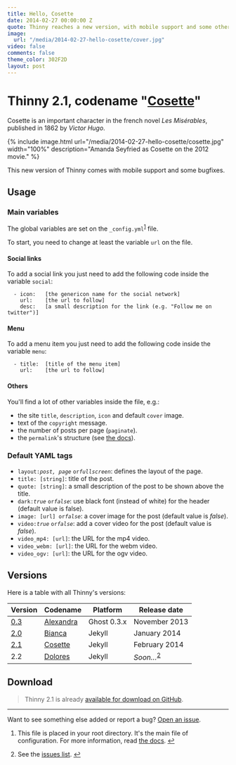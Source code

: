 ```yaml
---
title: Hello, Cosette
date: 2014-02-27 00:00:00 Z
quote: Thinny reaches a new version, with mobile support and some other cool features.
image:
  url: "/media/2014-02-27-hello-cosette/cover.jpg"
video: false
comments: false
theme_color: 302F2D
layout: post
---
```


# Thinny 2.1, codename "[Cosette](http://lesmiserables.wikia.com/wiki/Cosette)"

Cosette is an important character in the french novel *Les Mis&eacute;rables*, published in 1862 by *Victor Hugo*.

{% include image.html url="/media/2014-02-27-hello-cosette/cosette.jpg" width="100%" description="Amanda Seyfried as Cosette on the 2012 movie." %}

This new version of Thinny comes with mobile support and some bugfixes.

## Usage

### Main variables

The global variables are set on the `_config.yml`<sup id="fnref:1"><a class="footnote" href="#fn:1">1</a></sup> file.

To start, you need to change at least the variable `url` on the file.

#### Social links

To add a social link you just need to add the following code inside the variable `social`:

```
  - icon:   [the genericon name for the social network]
    url:    [the url to follow]
    desc:   [a small description for the link (e.g. "Follow me on twitter")]
```

#### Menu

To add a menu item you just need to add the following code inside the variable `menu`:

```
  - title:  [title of the menu item]
    url:    [the url to follow]
```

#### Others

You'll find a lot of other variables inside the file, e.g.:

* the site `title`, `description`, `icon` and default `cover` image.
* text of the `copyright` message.
* the number of posts per page (`paginate`).
* the `permalink`'s structure (see [the docs](http://jekyllrb.com/docs/pagination/)).

### Default YAML tags

* `layout:`*`post, page`* `or`*`fullscreen`*: defines the layout of the page.
* `title: [string]`: title of the post.
* `quote: [string]`: a small description of the post to be shown above the title.
* `dark:`*`true`* `or`*`false`*: use black font (instead of white) for the header (default value is false).
* `image: [url] or`*`false`*: a cover image for the post (default value is *false*).
* `video:`*`true`* `or`*`false`*: add a cover video for the post (default value is *false*).
* `video_mp4: [url]`: the URL for the mp4 video.
* `video_webm: [url]`: the URL for the webm video.
* `video_ogv: [url]`: the URL for the ogv video.

## Versions

Here is a table with all Thinny's versions:

| Version | Codename | Platform | Release date |
| --- | --- | --- | --- |
| [0.3](https://github.com/camporez/Thinny/releases/tag/v0.3-alexandra) | [Alexandra](http://nikita2010.wikia.com/wiki/Alexandra_Udinov) | Ghost 0.3.x | November 2013 |
| [2.0](https://github.com/camporez/Thinny/releases/tag/v2.0-bianca) | [Bianca](http://memoriaglobo.globo.com/programas/entretenimento/novelas/caras-bocas/caras-bocas-bianca-isabelle-drummond.htm) | Jekyll | January 2014 |
| [2.1](https://github.com/camporez/Thinny/releases/tag/v2.1-cosette) | [Cosette](http://lesmiserables.wikia.com/wiki/Cosette) | Jekyll | February 2014 |
| 2.2 | [Dolores](http://en.wikipedia.org/wiki/Dolores_Haze) | Jekyll | *Soon…*<sup id="fnref:2"><a class="footnote" href="#fn:2">2</a></sup> |

## Download

> Thinny 2.1 is already [available for download on GitHub](https://github.com/camporez/Thinny/releases).

---

Want to see something else added or report a bug? [Open an issue](https://github.com/camporez/camporez.github.io/issues/new).

<div class="footnotes"><ol><li id="fn:1"><p>This file is placed in your root directory. It's the main file of configuration. For more information, read <a href="http://jekyllrb.com/docs/configuration/">the docs</a>. <a class="reversefootnote" href="#fnref:1">↩</a></p></li><li id="fn:2"><p>See the <a href="https://github.com/camporez/camporez.github.io/issues?milestone=3">issues list</a>. <a class="reversefootnote" href="#fnref:2">↩</a></p></li></ol></div>